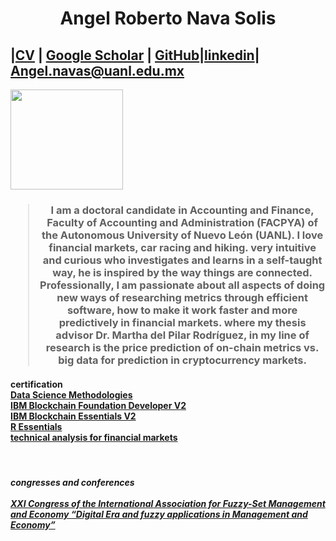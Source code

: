 <h1>
<center>Angel Roberto Nava Solis</center></h1>
<body>
<div class='subtitle'><h2> |<a href='https://drive.google.com/file/d/1_0iS-HBJ11Gx4K6I_klwnuaIPihwRCqY/view?usp=sharing'>CV</a> | <a href='https://scholar.google.co.uk/citations?view_op=search_authors&mauthors=author:%22Angel+Roberto+Nava-Solis%22&hl=en&oi=ao'>Google Scholar</a> | <a href='https://github.com/navix85'>GitHub</a>|<a href='https://www.linkedin.com/in/angel-roberto-nava-solis-91581543'>linkedin</a>| <a href='mailto:angel.navas@uanl.edu.mx'> Angel.navas@uanl.edu.mx </a> </h2></div>
<div class="hbar"></div>
<div class="profile">
<div class="profile-left">
<left><img src="https://media-exp1.licdn.com/dms/image/C5603AQGLFk7j-NShnA/profile-displayphoto-shrink_800_800/0/1564516154383?e=1658966400&v=beta&t=2TjqSk6QnKqhMWf50NxBh96Fi_50S1OqOPw7qh48EKI"
width="180"
height="160"></left>
<h3><center><blockquote>I am a doctoral candidate in Accounting and Finance, 
Faculty of Accounting and Administration (FACPYA) of
the Autonomous University of Nuevo León (UANL). 
I love financial markets, car racing and hiking.
very intuitive and curious who investigates and 
learns in a self-taught way, he is inspired by 
the way things are connected. Professionally, 
I am passionate about all aspects of doing new
ways of researching metrics through efficient 
software, how to make it work faster and more 
predictively in financial markets. where my 
thesis advisor Dr. Martha del Pilar Rodríguez, 
in my line of research is the price prediction 
of on-chain metrics vs. big data for prediction 
in cryptocurrency markets.	
</blockquote></center></h3>
  <h4>certification<br>
 <a href='https://www.credly.com/badges/04bd8aa8-b565-47b6-a390-7aa62dc9e6d4?source=linked_in_profile'>Data Science Methodologies </a><br>
 <a href='https://www.credly.com/badges/ba214c98-024a-435a-97ce-1739d1f840e3?source=linked_in_profile'>IBM Blockchain Foundation Developer V2</a><br>
 <a href='https://www.credly.com/badges/809dcd60-5c4e-4315-9ad9-a8fbd3e94eb6?source=linked_in_profile'>IBM Blockchain Essentials V2</a><br>
 <a href='https://www.credly.com/badges/20ae3132-9df2-4522-af40-90e7bba1171b?source=linked_in_profile'>R Essentials</a><br>
 <a href='https://drive.google.com/file/d/11qvq268A5GDDDoV9mVUTdFGXBgbTVDUQ/view'>technical analysis for financial markets</a><br>
</h4>
  <br>
  <h5>congresses and conferences<br><br>
 <a href='https://drive.google.com/file/d/1_GmUSLtb62746kZAs_q6GrptrlBe2vPR/view?usp=sharing'>XXI Congress of the International Association for 
 Fuzzy-Set Management and Economy “Digital Era and fuzzy
   applications in Management and Economy”</h5>
  

